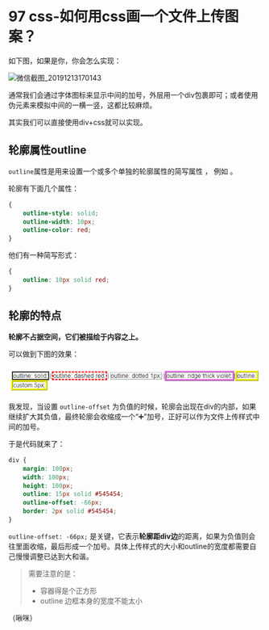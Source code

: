 # 97 css-如何用css画一个文件上传图案？

如下图，如果是你，你会怎么实现：

![&#x5FAE;&#x4FE1;&#x622A;&#x56FE;\_20191213170143](https://user-images.githubusercontent.com/23518990/70788006-e624eb80-1dca-11ea-97ad-f68a4b3d92e9.png)

通常我们会通过字体图标来显示中间的加号，外层用一个div包裹即可；或者使用伪元素来模拟中间的一横一竖，这都比较麻烦。

其实我们可以直接使用div+css就可以实现。

## 轮廓属性outline

`outline`属性是用来设置一个或多个单独的轮廓属性的简写属性 ， 例如 。

轮廓有下面几个属性：

```css
{
    outline-style: solid;
    outline-width: 10px;
    outline-color: red;
}
```

他们有一种简写形式：

```css
{
    outline: 10px solid red;
}
```

## 轮廓的特点

**轮廓不占据空间，它们被描绘于内容之上。**

可以做到下图的效果：

![](https://raw.githubusercontent.com/Daotin/pic/master/img/20190813101002.png)

我发现，当设置 `outline-offset` 为负值的时候，轮廓会出现在div的内部，如果继续扩大其负值，最终轮廓会收缩成一个“➕”加号，正好可以作为文件上传样式中间的加号。

于是代码就来了：

```css
div {
    margin: 100px;
    width: 100px;
    height: 100px;
    outline: 15px solid #545454;
    outline-offset: -66px;
    border: 2px solid #545454;
}
```

`outline-offset: -66px;` 是关键，它表示**轮廓距div边**的距离，如果为负值则会往里面收缩，最后形成一个加号。具体上传样式的大小和outline的宽度都需要自己慢慢调整已达到大和谐。

> 需要注意的是：
>
> * 容器得是个正方形
> * outline 边框本身的宽度不能太小

（啾咪）

